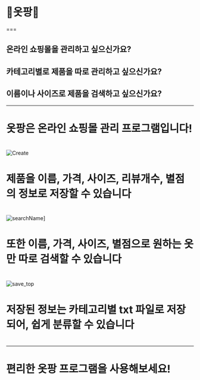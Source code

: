 # 👗옷팡👗
===
## 온라인 쇼핑몰을 관리하고 싶으신가요?
## 카테고리별로 제품을 따로 관리하고 싶으신가요?
## 이름이나 사이즈로 제품을 검색하고 싶으신가요?
---
# 옷팡은 온라인 쇼핑몰 관리 프로그램입니다!
# 
![Create](https://user-images.githubusercontent.com/80326391/117654218-6a51ed00-b1d0-11eb-83a7-820e152e9ba6.png)
# 제품을 이름, 가격, 사이즈, 리뷰개수, 별점의 정보로 저장할 수 있습니다
# 
![searchName](https://user-images.githubusercontent.com/80326391/118492094-a3530a00-b75a-11eb-8720-3895e407f03f.png)]
# 또한 이름, 가격, 사이즈, 별점으로 원하는 옷만 따로 검색할 수 있습니다
# 
![save_top](https://user-images.githubusercontent.com/80326391/118489271-9da7f500-b757-11eb-86e5-b15869d2257d.png)
# 저장된 정보는 카테고리별 txt 파일로 저장되어, 쉽게 분류할 수 있습니다
#
---
# 편리한 옷팡 프로그램을 사용해보세요!